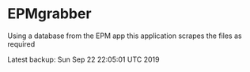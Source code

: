 # EPMgrabber
Using a database from the EPM app this application scrapes the files as required


Latest backup: Sun Sep 22 22:05:01 UTC 2019

